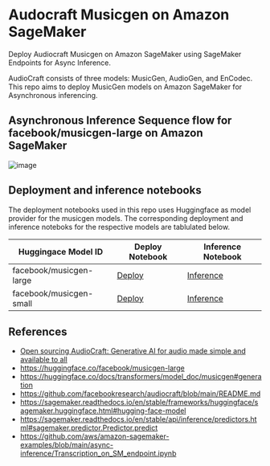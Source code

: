 # Audocraft Musicgen on Amazon SageMaker

Deploy Audiocraft Musicgen on Amazon SageMaker using SageMaker Endpoints for Async Inference.

AudioCraft consists of three models: MusicGen, AudioGen, and EnCodec. This repo aims to deploy MusicGen models on Amazon SageMaker for Asynchronous inferencing.

## Asynchronous Inference Sequence flow for facebook/musicgen-large on Amazon SageMaker

![image](https://github.com/windson/audiocraft-musicgen-sagemaker/assets/1826682/c0eb370d-be88-469c-968b-c31c01c77a41)

## Deployment and inference notebooks

The deployment notebooks used in this repo uses Huggingface as model provider for the musicgen models. The corresponding deployment and inference noteboks for the respective models are tablulated below.

| Huggingace Model ID | Deploy Notebook | Inference Notebook |
| -- | -- | -- |
| facebook/musicgen-large | [Deploy](musicgen-large/deploy-musicgen-large.ipynb) | [Inference](musicgen-large/infer-async.ipynb) |
| facebook/musicgen-small | [Deploy](musicgen-small/deploy-musicgen-small.ipynb) | [Inference](musicgen-small/infer-async.ipynb) |

## References
- [Open sourcing AudioCraft: Generative AI for audio made simple and available to all](https://ai.meta.com/blog/audiocraft-musicgen-audiogen-encodec-generative-ai-audio/)
- https://huggingface.co/facebook/musicgen-large
- https://huggingface.co/docs/transformers/model_doc/musicgen#generation
- https://github.com/facebookresearch/audiocraft/blob/main/README.md
- https://sagemaker.readthedocs.io/en/stable/frameworks/huggingface/sagemaker.huggingface.html#hugging-face-model
- https://sagemaker.readthedocs.io/en/stable/api/inference/predictors.html#sagemaker.predictor.Predictor.predict
- https://github.com/aws/amazon-sagemaker-examples/blob/main/async-inference/Transcription_on_SM_endpoint.ipynb
